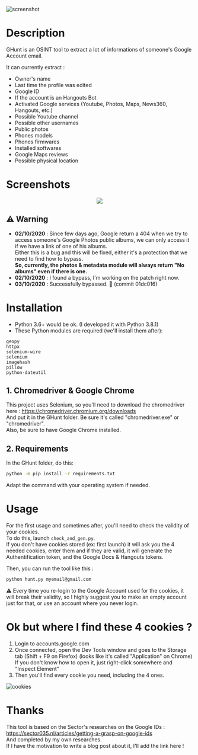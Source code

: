 ![screenshot](https://files.catbox.moe/8a5nzs.png)

# Description
GHunt is an OSINT tool to extract a lot of informations of someone's Google Account email.

It can currently extract :
- Owner's name
- Last time the profile was edited
- Google ID
- If the account is an Hangouts Bot
- Activated Google services (Youtube, Photos, Maps, News360, Hangouts, etc.)
- Possible Youtube channel
- Possible other usernames
- Public photos
- Phones models
- Phones firmwares
- Installed softwares
- Google Maps reviews
- Possible physical location

# Screenshots
<p align="center">
  <img src="https://files.catbox.moe/2zb1z9.png">
</p>

## ⚠️ Warning
- **02/10/2020** : Since few days ago, Google return a 404 when we try to access someone's Google Photos public albums, we can only access it if we have a link of one of his albums.\
Either this is a bug and this will be fixed, either it's a protection that we need to find how to bypass.\
**So, currently, the photos & metadata module will always return "No albums" even if there is one.**
- **02/10/2020** : I found a bypass, I'm working on the patch right now.
- **03/10/2020** : Successfully bypassed. 🕺 (commit 01dc016)

# Installation
- Python 3.6+ would be ok. (I developed it with Python 3.8.1)
- These Python modules are required (we'll install them after):
```
geopy
httpx
selenium-wire
selenium
imagehash
pillow
python-dateutil
```

## 1. Chromedriver & Google Chrome
This project uses Selenium, so you'll need to download the chromedriver here : https://chromedriver.chromium.org/downloads \
And put it in the GHunt folder. Be sure it's called "chromedriver.exe" or "chromedriver".\
Also, be sure to have Google Chrome installed.

## 2. Requirements
In the GHunt folder, do this:
```bash
python -m pip install -r requirements.txt
```
Adapt the command with your operating system if needed.

# Usage
For the first usage and sometimes after, you'll need to check the validity of your cookies.\
To do this, launch `check_and_gen.py`.\
If you don't have cookies stored (ex: first launch) it will ask you the 4 needed cookies, enter them and if they are valid, it will generate the Authentification token, and the Google Docs & Hangouts tokens.

Then, you can run the tool like this :
```bash
python hunt.py myemail@gmail.com
```
⚠️ Every time you re-login to the Google Account used for the cookies, it will break their validity, so I highly suggest you to make an empty account just for that, or use an account where you never login.

# Ok but where I find these 4 cookies ?
1. Login to accounts.google.com
2. Once connected, open the Dev Tools window and goes to the Storage tab (Shift + F9 on Firefox) (looks like it's called "Application" on Chrome)\
If you don't know how to open it, just right-click somewhere and "Inspect Element"
3. Then you'll find every cookie you need, including the 4 ones.

![cookies](https://files.catbox.moe/9jy200.png)

# Thanks
This tool is based on the Sector's researches on the Google IDs : https://sector035.nl/articles/getting-a-grasp-on-google-ids \
And completed by my own researches.\
If I have the motivation to write a blog post about it, I'll add the link here !
